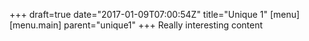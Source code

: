 +++
draft=true
date="2017-01-09T07:00:54Z"
title="Unique 1"
[menu]
[menu.main]
parent="unique1"
+++
Really interesting content